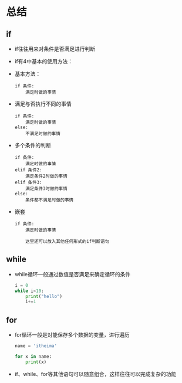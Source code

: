 # 总结

## if

- if往往用来对条件是否满足进行判断

- if有4中基本的使用方法：

 - 基本方法：

    ```
    if 条件:
        满足时做的事情
    ```

  - 满足与否执行不同的事情

    ```
    if 条件:
        满足时做的事情
    else:
        不满足时做的事情
    ```

  - 多个条件的判断

    ```
    if 条件:
        满足时做的事情
    elif 条件2:
        满足条件2时做的事情
    elif 条件3:
        满足条件3时做的事情
    else:
        条件都不满足时做的事情
    ```

  - 嵌套

    ```
    if 条件:
        满足时做的事情

        这里还可以放入其他任何形式的if判断语句
    ```

## while

- while循环一般通过数值是否满足来确定循环的条件

  ```Python
  i = 0
  while i<10:
      print("hello")
      i+=1
  ```

## for

- for循环一般是对能保存多个数据的变量，进行遍历

  ```Python
  name = 'itheima'

  for x in name:
      print(x)
  ```
- if、while、for等其他语句可以随意组合，这样往往可以完成复杂的功能
